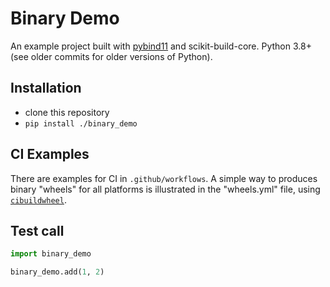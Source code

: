 # Binary Demo

An example project built with [pybind11](https://github.com/pybind/pybind11) and
scikit-build-core. Python 3.8+ (see older commits for older versions of Python).


## Installation

- clone this repository
- `pip install ./binary_demo`

## CI Examples

There are examples for CI in `.github/workflows`. A simple way to produces
binary "wheels" for all platforms is illustrated in the "wheels.yml" file, using
[`cibuildwheel`][].

## Test call

```python
import binary_demo

binary_demo.add(1, 2)
```

[`cibuildwheel`]: https://cibuildwheel.readthedocs.io
